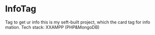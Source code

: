 # InfoTag
Tag to get ur info
this is my seft-built project, which the card tag for info mation.
Tech stack:
XXAMPP (PHP&MongoDB)
